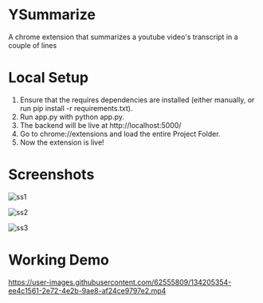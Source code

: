 # YSummarize

A chrome extension that summarizes a youtube video's transcript in a couple of lines

# Local Setup

1. Ensure that the requires dependencies are installed (either manually, or run pip install -r requirements.txt).
2. Run app.py with python app.py.
3. The backend will be live at http://localhost:5000/
4. Go to chrome://extensions and load the entire Project Folder.
5. Now the extension is live!
  
# Screenshots

![ss1](https://user-images.githubusercontent.com/62555809/134206736-4cc0cfeb-4d83-4fa0-94df-8bed53cf865b.png)


![ss2](https://user-images.githubusercontent.com/62555809/134206860-955b52dc-4eb6-456e-b3e1-ded73a1cac63.png)


![ss3](https://user-images.githubusercontent.com/62555809/134206897-cf69ac14-0b0c-4117-8424-e6f8180dce68.png)



# Working Demo 

https://user-images.githubusercontent.com/62555809/134205354-ee4c1561-2e72-4e2b-9ae8-af24ce9797e2.mp4
